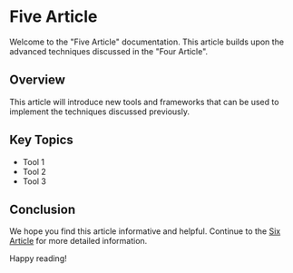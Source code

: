 # Five Article

Welcome to the "Five Article" documentation. This article builds upon the advanced techniques discussed in the "Four Article".

## Overview

This article will introduce new tools and frameworks that can be used to implement the techniques discussed previously.

## Key Topics

- Tool 1
- Tool 2
- Tool 3

## Conclusion

We hope you find this article informative and helpful. Continue to the [Six Article](six/six-article.md) for more detailed information.

Happy reading!
